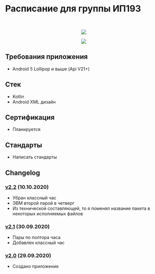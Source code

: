 # Расписание для группы ИП193
<br>
<p align="center">
 <a href="https://github.com/LencoDigitexer/ip193/releases/download/v2.1/schedule_ip193_v2.1.apk" download>
<img src="http://nbrienvis.nic.in/WriteReadData/UserFiles/app_download(1).gif">
</a> </p>

<p align="center">
  <img src="https://github.com/lencodigitexer/ip193/blob/master/demo.gif?raw=true"/>
</p>


## Требования приложения
+ Android 5 Lollipop и выше (Api V21+)

## Стек
+ Kotlin
+ Android XML дизайн

## Сертификация
+ Планируется

## Стандарты
+ Написать стандарты

## Changelog
### [v2.2](https://github.com/LencoDigitexer/ip193/releases/tag/v2.2) (10.10.2020)
* Убран классный час
* ЭВМ второй парой в четверг
* Из технической составляющей, то я поменял название пакета в некоторых исполняемых файлов

### [v2.1](https://github.com/LencoDigitexer/ip193/releases/tag/v2.1) (30.09.2020)
* Пары по полтора часа
* Добавлен классный час

### [v2.0](https://github.com/LencoDigitexer/ip193/releases/tag/v2.0) (29.09.2020)
* Создано приложение
